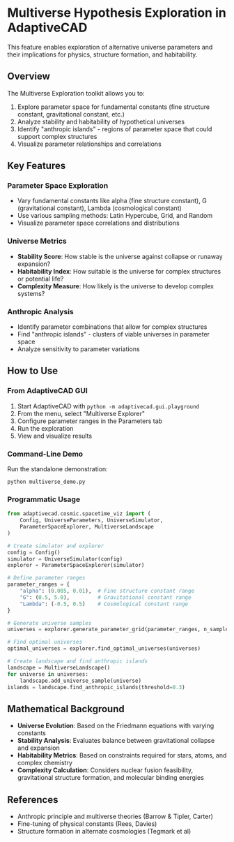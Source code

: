 # Multiverse Hypothesis Exploration in AdaptiveCAD

This feature enables exploration of alternative universe parameters and their implications for physics, structure formation, and habitability.

## Overview

The Multiverse Exploration toolkit allows you to:

1. Explore parameter space for fundamental constants (fine structure constant, gravitational constant, etc.)
2. Analyze stability and habitability of hypothetical universes
3. Identify "anthropic islands" - regions of parameter space that could support complex structures
4. Visualize parameter relationships and correlations

## Key Features

### Parameter Space Exploration
- Vary fundamental constants like alpha (fine structure constant), G (gravitational constant), Lambda (cosmological constant)
- Use various sampling methods: Latin Hypercube, Grid, and Random
- Visualize parameter space correlations and distributions

### Universe Metrics
- **Stability Score**: How stable is the universe against collapse or runaway expansion?
- **Habitability Index**: How suitable is the universe for complex structures or potential life?
- **Complexity Measure**: How likely is the universe to develop complex systems?

### Anthropic Analysis
- Identify parameter combinations that allow for complex structures
- Find "anthropic islands" - clusters of viable universes in parameter space
- Analyze sensitivity to parameter variations

## How to Use

### From AdaptiveCAD GUI
1. Start AdaptiveCAD with `python -m adaptivecad.gui.playground`
2. From the menu, select "Multiverse Explorer"
3. Configure parameter ranges in the Parameters tab
4. Run the exploration
5. View and visualize results

### Command-Line Demo
Run the standalone demonstration:
```
python multiverse_demo.py
```

### Programmatic Usage
```python
from adaptivecad.cosmic.spacetime_viz import (
    Config, UniverseParameters, UniverseSimulator, 
    ParameterSpaceExplorer, MultiverseLandscape
)

# Create simulator and explorer
config = Config()
simulator = UniverseSimulator(config)
explorer = ParameterSpaceExplorer(simulator)

# Define parameter ranges
parameter_ranges = {
    "alpha": (0.005, 0.01),  # Fine structure constant range
    "G": (0.5, 5.0),         # Gravitational constant range
    "Lambda": (-0.5, 0.5)    # Cosmological constant range
}

# Generate universe samples
universes = explorer.generate_parameter_grid(parameter_ranges, n_samples=100)

# Find optimal universes
optimal_universes = explorer.find_optimal_universes(universes)

# Create landscape and find anthropic islands
landscape = MultiverseLandscape()
for universe in universes:
    landscape.add_universe_sample(universe)
islands = landscape.find_anthropic_islands(threshold=0.3)
```

## Mathematical Background

- **Universe Evolution**: Based on the Friedmann equations with varying constants
- **Stability Analysis**: Evaluates balance between gravitational collapse and expansion
- **Habitability Metrics**: Based on constraints required for stars, atoms, and complex chemistry
- **Complexity Calculation**: Considers nuclear fusion feasibility, gravitational structure formation, and molecular binding energies

## References
- Anthropic principle and multiverse theories (Barrow & Tipler, Carter)
- Fine-tuning of physical constants (Rees, Davies)
- Structure formation in alternate cosmologies (Tegmark et al)
